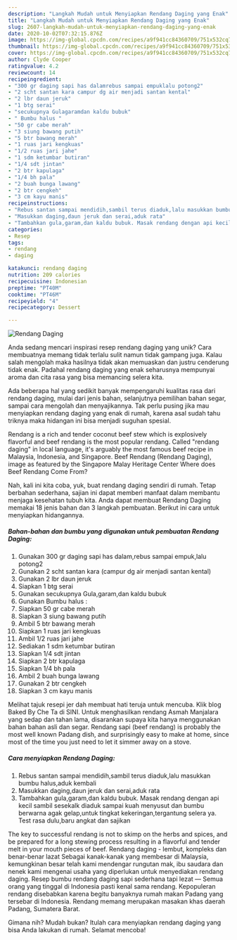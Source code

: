 ```yaml
---
description: "Langkah Mudah untuk Menyiapkan Rendang Daging yang Enak"
title: "Langkah Mudah untuk Menyiapkan Rendang Daging yang Enak"
slug: 2607-langkah-mudah-untuk-menyiapkan-rendang-daging-yang-enak
date: 2020-10-02T07:32:15.876Z
image: https://img-global.cpcdn.com/recipes/a9f941cc84360709/751x532cq70/rendang-daging-foto-resep-utama.jpg
thumbnail: https://img-global.cpcdn.com/recipes/a9f941cc84360709/751x532cq70/rendang-daging-foto-resep-utama.jpg
cover: https://img-global.cpcdn.com/recipes/a9f941cc84360709/751x532cq70/rendang-daging-foto-resep-utama.jpg
author: Clyde Cooper
ratingvalue: 4.2
reviewcount: 14
recipeingredient:
- "300 gr daging sapi has dalamrebus sampai empuklalu potong2"
- "2 scht santan kara campur dg air menjadi santan kental"
- "2 lbr daun jeruk"
- "1 btg serai"
- "secukupnya Gulagaramdan kaldu bubuk"
- " Bumbu halus "
- "50 gr cabe merah"
- "3 siung bawang putih"
- "5 btr bawang merah"
- "1 ruas jari kengkuas"
- "1/2 ruas jari jahe"
- "1 sdm ketumbar butiran"
- "1/4 sdt jintan"
- "2 btr kapulaga"
- "1/4 bh pala"
- "2 buah bunga lawang"
- "2 btr cengkeh"
- "3 cm kayu manis"
recipeinstructions:
- "Rebus santan sampai mendidih,sambil terus diaduk,lalu masukkan bumbu halus,aduk kembali"
- "Masukkan daging,daun jeruk dan serai,aduk rata"
- "Tambahkan gula,garam,dan kaldu bubuk. Masak rendang dengan api kecil sambil sesekalk diaduk sampai kuah menyusut dan bumbu berwarna agak gelap,untuk tingkat kekeringan,tergantung selera ya. Test rasa dulu,baru angkat dan sajikan"
categories:
- Resep
tags:
- rendang
- daging

katakunci: rendang daging 
nutrition: 209 calories
recipecuisine: Indonesian
preptime: "PT40M"
cooktime: "PT46M"
recipeyield: "4"
recipecategory: Dessert

---
```



![Rendang Daging](https://img-global.cpcdn.com/recipes/a9f941cc84360709/751x532cq70/rendang-daging-foto-resep-utama.jpg)

Anda sedang mencari inspirasi resep rendang daging yang unik? Cara membuatnya memang tidak terlalu sulit namun tidak gampang juga. Kalau salah mengolah maka hasilnya tidak akan memuaskan dan justru cenderung tidak enak. Padahal rendang daging yang enak seharusnya mempunyai aroma dan cita rasa yang bisa memancing selera kita.

Ada beberapa hal yang sedikit banyak mempengaruhi kualitas rasa dari rendang daging, mulai dari jenis bahan, selanjutnya pemilihan bahan segar, sampai cara mengolah dan menyajikannya. Tak perlu pusing jika mau menyiapkan rendang daging yang enak di rumah, karena asal sudah tahu triknya maka hidangan ini bisa menjadi suguhan spesial.

Rendang is a rich and tender coconut beef stew which is explosively flavorful and beef rendang is the most popular rendang. Called &#34;rendang daging&#34; in local language, it&#39;s arguably the most famous beef recipe in Malaysia, Indonesia, and Singapore. Beef Rendang (Rendang Daging), image as featured by the Singapore Malay Heritage Center Where does Beef Rendang Come From?


Nah, kali ini kita coba, yuk, buat rendang daging sendiri di rumah. Tetap berbahan sederhana, sajian ini dapat memberi manfaat dalam membantu menjaga kesehatan tubuh kita. Anda dapat membuat Rendang Daging memakai 18 jenis bahan dan 3 langkah pembuatan. Berikut ini cara untuk menyiapkan hidangannya.

<!--inarticleads1-->

##### Bahan-bahan dan bumbu yang digunakan untuk pembuatan Rendang Daging:

1. Gunakan 300 gr daging sapi has dalam,rebus sampai empuk,lalu potong2
1. Gunakan 2 scht santan kara (campur dg air menjadi santan kental)
1. Gunakan 2 lbr daun jeruk
1. Siapkan 1 btg serai
1. Gunakan secukupnya Gula,garam,dan kaldu bubuk
1. Gunakan  Bumbu halus :
1. Siapkan 50 gr cabe merah
1. Siapkan 3 siung bawang putih
1. Ambil 5 btr bawang merah
1. Siapkan 1 ruas jari kengkuas
1. Ambil 1/2 ruas jari jahe
1. Sediakan 1 sdm ketumbar butiran
1. Siapkan 1/4 sdt jintan
1. Siapkan 2 btr kapulaga
1. Siapkan 1/4 bh pala
1. Ambil 2 buah bunga lawang
1. Gunakan 2 btr cengkeh
1. Siapkan 3 cm kayu manis


Melihat tajuk resepi jer dah membuat hati teruja untuk mencuba. Klik blog Baked By Che Ta di SINI. Untuk menghasilkan rendang Asmah Manjalara yang sedap dan tahan lama, disarankan supaya kita hanya menggunakan bahan bahan asli dan segar. Rendang sapi (beef rendang) is probably the most well known Padang dish, and surprisingly easy to make at home, since most of the time you just need to let it simmer away on a stove. 

<!--inarticleads2-->

##### Cara menyiapkan Rendang Daging:

1. Rebus santan sampai mendidih,sambil terus diaduk,lalu masukkan bumbu halus,aduk kembali
1. Masukkan daging,daun jeruk dan serai,aduk rata
1. Tambahkan gula,garam,dan kaldu bubuk. Masak rendang dengan api kecil sambil sesekalk diaduk sampai kuah menyusut dan bumbu berwarna agak gelap,untuk tingkat kekeringan,tergantung selera ya. Test rasa dulu,baru angkat dan sajikan


The key to successful rendang is not to skimp on the herbs and spices, and be prepared for a long stewing process resulting in a flavorful and tender melt in your mouth pieces of beef. Rendang daging - lembut, kompleks dan benar-benar lazat Sebagai kanak-kanak yang membesar di Malaysia, kemungkinan besar telah kami mendengar rungutan mak, ibu saudara dan nenek kami mengenai usaha yang diperlukan untuk menyediakan rendang daging. Resep bumbu rendang daging sapi sederhana tapi lezat — Semua orang yang tinggal di Indonesia pasti kenal sama rendang. Kepopuleran rendang disebabkan karena begitu banyaknya rumah makan Padang yang tersebar di Indonesia. Rendang memang merupakan masakan khas daerah Padang, Sumatera Barat. 

Gimana nih? Mudah bukan? Itulah cara menyiapkan rendang daging yang bisa Anda lakukan di rumah. Selamat mencoba!
